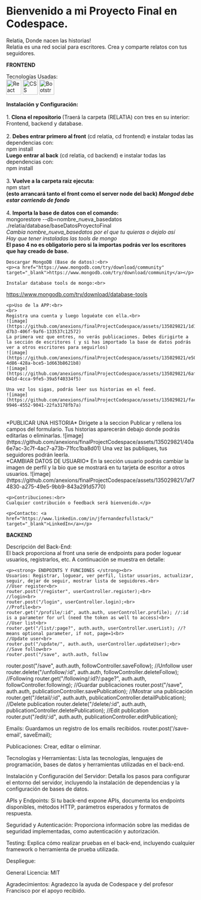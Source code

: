 <h1> <strong>Bienvenido a mi Proyecto Final en Codespace.</strong> </h1>
<p>Relatia, Donde nacen las historias!<br>
Relatia es una red social para escritores. Crea y comparte relatos con tus seguidores.</p>

<strong> FRONTEND </strong>
<p>Tecnologías Usadas:<br>
<img src="https://cdn.jsdelivr.net/gh/devicons/devicon/icons/react/react-original.svg" alt="React Icon" style="width:40px; height:40px;">
<img src="https://cdn.jsdelivr.net/gh/devicons/devicon/icons/css3/css3-original.svg" alt="CSS Icon" style="width:40px; height:40px;">
<img src="https://cdn.jsdelivr.net/gh/devicons/devicon/icons/bootstrap/bootstrap-original.svg" alt="Bootstrap Icon" style="width:40px; height:40px;">

<strong>Instalación y Configuración:</strong><br>
<br>
    1. <strong>Clona el repositorio </strong> (Traerá la carpeta (RELATIA) con tres en su interior: Frontend, backend y database.<br>
    <br>
    2. <strong>Debes entrar primero al front</strong> (cd relatia, cd frontend) e instalar todas las dependencias con:<br> npm install<br>
       <strong>Luego entrar al back</strong> (cd relatia, cd backend) e instalar todas las dependencias con:<br> npm install<br>
       <br>
    3. <strong>Vuelve a la carpeta raíz ejecuta:</strong><br> 
    npm start<br> 
    <strong>(esto arrancará tanto el front como el server node del back) *Mongod debe estar corriendo de fondo*</strong><br>
    <br>
    4. <strong>Importa la base de datos con el comando:</strong><br>
    mongorestore --db=nombre_nueva_basedatos ./relatia/database/baseDatosProyectoFinal<br> 
    *Cambia nombre_nueva_basedatos por el que tu quieras o dejalo así*<br>
    *Hay que tener instaladas las tools de mongo*<br>
    <strong>El paso 4 no es obligatorio pero si la importas podrás ver los escritores que hay creado de base.</strong>
      

    Descargar MongoDB (Base de datos):<br>
    <p><a href="https://www.mongodb.com/try/download/community" target="_blank">https://www.mongodb.com/try/download/community</a></p>

    Instalar database tools de mongo:<br>
   <p> <a href="https://www.mongodb.com/try/download/database-tools" target="_blank">https://www.mongodb.com/try/download/database-tools</a></p>

    <p>Uso de la APP:<br>
    <br>
    Registra una cuenta y luego loguéate con ella.<br>
    ![image](https://github.com/anexions/finalProjectCodespace/assets/135029821/1d17dd2f-d7b3-406f-9af6-133537c12572)
    La primera vez que entres, no verás publicaciones. Debes dirigirte a la sección de escritores ( y si has importado la base de datos podrás ver a otros escritores para seguirlos)
    ![image](https://github.com/anexions/finalProjectCodespace/assets/135029821/e5081322-4d86-428a-bce5-1d663b8621b8)
    ![image](https://github.com/anexions/finalProjectCodespace/assets/135029821/6af96900-041d-4cca-9fe5-39a5f40334f5)

    Una vez los sigas, podrás leer sus historias en el feed.
    ![image](https://github.com/anexions/finalProjectCodespace/assets/135029821/facf37d2-9946-4552-9041-22fa3178fb7a)
<br>
    *PUBLICAR UNA HISTORIA*
    Dirigete a la seccion Publicar y rellena los campos del formulario. Tus historias aparecerán debajo donde podrás editarlas o eliminarlas.
    ![image](https://github.com/anexions/finalProjectCodespace/assets/135029821/40a6e7ac-3c7f-4ac7-a73b-71fcc1ba8d01)
    Una vez las publiques, tus seguidores podrán leerla.
<br>
    *CAMBIAR DATOS DE USUARIO*
    En la sección usuario podrás cambiar la imagen de perfil y la bio que se mostrará en tu tarjeta de escritor a otros usuarios.
    ![image](https://github.com/anexions/finalProjectCodespace/assets/135029821/7af74830-a275-49e5-9bb9-843a291d5770)

    <p>Contribuciones:<br>
    Cualquier contribución o feedback será bienvenido.</p>

    <p>Contacto: <a href="https://www.linkedin.com/in/jfernandezfullstack/" target="_blank">LinkedIn</a></p>
</div>

<div class="section">
    <strong> BACKEND </strong>
    <p>Descripción del Back-End:<br>
    El back proporciona al front una serie de endpoints para poder loguear usuarios, registrarlos, etc. A continuación se muestra en detalle:</p>

    <p><strong> ENDPOINTS Y FUNCIONES </strong><br>
    Usuarios: Registrar, loguear, ver perfil, listar usuarios, actualizar, seguir, dejar de seguir, mostrar lista de seguidores.<br>
    //User register<br>
    router.post("/register", userController.register);<br>
    //login<br>
    router.post("/login", userController.login);<br>
    //Profile<br>
    router.get("/profile/:id", auth.auth, userController.profile); //:id is a parameter for url (need the token as well to access)<br>
    //User list<br>
    router.get("/list/:page?", auth.auth, userController.userList); //? means optional parameter, if not, page=1<br>
    //Update user<br>
    router.put("/update/", auth.auth, userController.updateUser);<br>
    //Save follow<br>
    router.post("/save", auth.auth, follow

router.post("/save", auth.auth, followController.saveFollow);
//Unfollow user
router.delete("/unfollow/:id", auth.auth, followController.deleteFollow);
//Following
router.get("/following/:id?/:page?", auth.auth, followController.following);
//Guardar publicaciones
router.post("/save", auth.auth, publicationController.savePublication);
//Mostrar una publicación
router.get("/detail/:id", auth.auth, publicationController.detailPublication);
//Delete publication
router.delete("/delete/:id", auth.auth, publicationController.deletePublication);
//Edit publication
router.put("/edit/:id", auth.auth, publicationController.editPublication);

Emails: Guardamos un registro de los emails recibidos.
router.post('/save-email', saveEmail);

Publicaciones: Crear, editar o eliminar.

Tecnologías y Herramientas: Lista las tecnologías, lenguajes de programación, bases de datos y herramientas utilizadas en el back-end.

Instalación y Configuración del Servidor: Detalla los pasos para configurar el entorno del servidor, incluyendo la instalación de dependencias y la configuración de bases de datos.

APIs y Endpoints: Si tu back-end expone APIs, documenta los endpoints disponibles, métodos HTTP, parámetros esperados y formatos de respuesta.

Seguridad y Autenticación: Proporciona información sobre las medidas de seguridad implementadas, como autenticación y autorización.

Testing: Explica cómo realizar pruebas en el back-end, incluyendo cualquier framework o herramienta de prueba utilizada.

Despliegue: 

General
Licencia: MIT

Agradecimientos: 
Agradezco la ayuda de Codespace y del profesor Francisco por el apoyo recibido.
